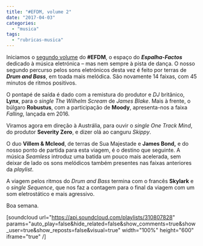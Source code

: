 ```yaml
---
title: "#EFDM, volume 2"
date: "2017-04-03"
categories: 
  - "musica"
tags: 
  - "rubricas-musica"
---
```


Iniciamos o [segundo volume](https://soundcloud.com/brunomiguel/sets/efdm-vol-2) do **#EFDM**, o espaço do _**Espalha-Factos**_ dedicado à música eletrónica – mas nem sempre à pista de dança. O nosso segundo percurso pelos sons eletrónicos desta vez é feito por terras de _**Drum and Bass**_, em toada mais melódica. São novamente 14 faixas, com 45 minutos de ritmos positivos.

O pontapé de saída é dado com a remistura do produtor e _DJ_ britânico, **Lynx**, para o _single_ _The Wilhelm Scream_ de _James Blake_. Mais à frente, o búlgaro **Robustus**, com a participação de **Moody**, apresenta-nos a faixa _Falling_, lançada em 2016.

Viramos agora em direção à Austrália, para ouvir o _single_ _One Track Mind_, do produtor **Severity Zero**, e dizer olá ao canguru _Skippy_.

O duo **Villem & Mcleod**, de terras de Sua Majestade e **James Bond,** e do nosso ponto de partida para esta viagem, é o destino que seguinte. A música _Seamless_ introduz uma batida um pouco mais acelerada, sem deixar de lado os sons melódicos também presentes nas faixas anteriores da _playlist_.

A viagem pelos ritmos do _Drum and Bass_ termina com o francês **Skylark** e o _single_ _Sequence_, que nos faz a contagem para o final da viagem com um som eletrostático e mais agressivo.

Boa semana.

\[soundcloud url="https://api.soundcloud.com/playlists/310807828" params="auto\_play=false&hide\_related=false&show\_comments=true&show\_user=true&show\_reposts=false&visual=true" width="100%" height="600" iframe="true" /\]
